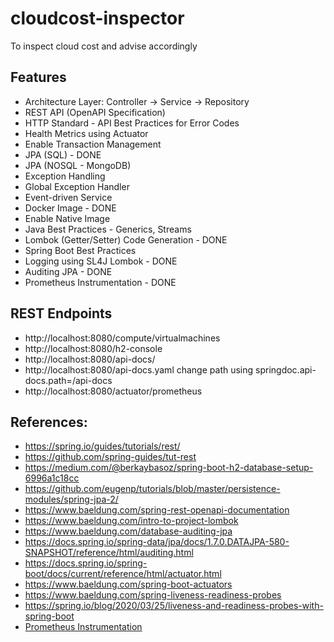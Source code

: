 # cloudcost-inspector
To inspect cloud cost and advise accordingly

## Features
- Architecture Layer: Controller -> Service -> Repository
- REST API (OpenAPI Specification)
- HTTP Standard - API Best Practices for Error Codes
- Health Metrics using Actuator
- Enable Transaction Management
- JPA (SQL) - DONE
- JPA (NOSQL - MongoDB)
- Exception Handling
- Global Exception Handler
- Event-driven Service
- Docker Image - DONE
- Enable Native Image
- Java Best Practices - Generics, Streams
- Lombok (Getter/Setter) Code Generation - DONE
- Spring Boot Best Practices
- Logging using SL4J Lombok - DONE
- Auditing JPA - DONE
- Prometheus Instrumentation - DONE

## REST Endpoints
- http://localhost:8080/compute/virtualmachines
- http://localhost:8080/h2-console
- http://localhost:8080/api-docs/
- http://localhost:8080/api-docs.yaml
change path using springdoc.api-docs.path=/api-docs
- http://localhost:8080/actuator/prometheus

## References:
- https://spring.io/guides/tutorials/rest/
- https://github.com/spring-guides/tut-rest
- https://medium.com/@berkaybasoz/spring-boot-h2-database-setup-6996a1c18cc
- https://github.com/eugenp/tutorials/blob/master/persistence-modules/spring-jpa-2/
- https://www.baeldung.com/spring-rest-openapi-documentation
- https://www.baeldung.com/intro-to-project-lombok
- https://www.baeldung.com/database-auditing-jpa
- https://docs.spring.io/spring-data/jpa/docs/1.7.0.DATAJPA-580-SNAPSHOT/reference/html/auditing.html
- https://docs.spring.io/spring-boot/docs/current/reference/html/actuator.html
- https://www.baeldung.com/spring-boot-actuators
- https://www.baeldung.com/spring-liveness-readiness-probes
- https://spring.io/blog/2020/03/25/liveness-and-readiness-probes-with-spring-boot
- [Prometheus Instrumentation](https://www.baeldung.com/spring-boot-self-hosted-monitoring)